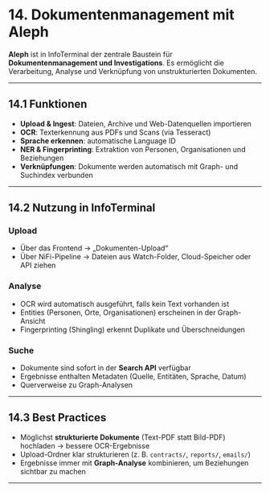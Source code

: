 # 14. Dokumentenmanagement mit Aleph

**Aleph** ist in InfoTerminal der zentrale Baustein für **Dokumentenmanagement und Investigations**.
Es ermöglicht die Verarbeitung, Analyse und Verknüpfung von unstrukturierten Dokumenten.

---

## 14.1 Funktionen

* **Upload & Ingest**: Dateien, Archive und Web-Datenquellen importieren
* **OCR**: Texterkennung aus PDFs und Scans (via Tesseract)
* **Sprache erkennen**: automatische Language ID
* **NER & Fingerprinting**: Extraktion von Personen, Organisationen und Beziehungen
* **Verknüpfungen**: Dokumente werden automatisch mit Graph- und Suchindex verbunden

---

## 14.2 Nutzung in InfoTerminal

### Upload

* Über das Frontend → „Dokumenten-Upload“
* Über NiFi-Pipeline → Dateien aus Watch-Folder, Cloud-Speicher oder API ziehen

### Analyse

* OCR wird automatisch ausgeführt, falls kein Text vorhanden ist
* Entities (Personen, Orte, Organisationen) erscheinen in der Graph-Ansicht
* Fingerprinting (Shingling) erkennt Duplikate und Überschneidungen

### Suche

* Dokumente sind sofort in der **Search API** verfügbar
* Ergebnisse enthalten Metadaten (Quelle, Entitäten, Sprache, Datum)
* Querverweise zu Graph-Analysen

---

## 14.3 Best Practices

* Möglichst **strukturierte Dokumente** (Text-PDF statt Bild-PDF) hochladen → bessere OCR-Ergebnisse
* Upload-Ordner klar strukturieren (z. B. `contracts/`, `reports/`, `emails/`)
* Ergebnisse immer mit **Graph-Analyse** kombinieren, um Beziehungen sichtbar zu machen

---
